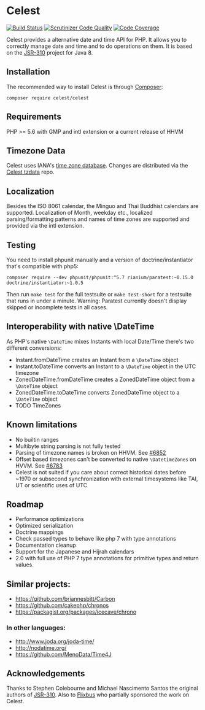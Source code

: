 Celest
======

[![Build Status](https://travis-ci.org/celest-time/celest.svg?branch=master)](https://travis-ci.org/celest-time/celest) [![Scrutinizer Code Quality](https://scrutinizer-ci.com/g/celest-time/celest/badges/quality-score.png?b=master)](https://scrutinizer-ci.com/g/celest-time/celest/?branch=master) [![Code Coverage](https://scrutinizer-ci.com/g/celest-time/celest/badges/coverage.png?b=master)](https://scrutinizer-ci.com/g/celest-time/celest/?branch=master)

Celest provides a alternative date and time API for PHP. It allows you to correctly manage date and time and to do operations on them. It is based on the [JSR-310](http://www.threeten.org/) project for Java 8.

## Installation
The recommended way to install Celest is through [Composer](https://getcomposer.org/):

```
composer require celest/celest
```

## Requirements
PHP >= 5.6 with GMP and intl extension or a current release of HHVM

## Timezone Data
Celest uses IANA's [time zone database](https://www.iana.org/time-zones). Changes are distributed via the
[Celest tzdata](https://github.com/celest-time/tzdata) repo.

## Localization
Besides the ISO 8061 calendar, the Minguo and Thai Buddhist calendars are supported. Localization of Month, weekday etc.,
localized parsing/formatting patterns and names of time zones are supported and provided via the intl extension.

## Testing
You need to install phpunit manually and a version of doctrine/instantiator that's compatible with php5:
```
composer require --dev phpunit/phpunit:^5.7 rianium/paratest:~0.15.0 doctrine/instantiator:~1.0.5
```
Then run `make test` for the full testsuite or `make test-short` for a testsuite that runs in under a minute.
Warning: Paratest currently doesn't display skipped or incomplete tests in all cases.


## Interoperability with native \DateTime
As PHP's native `\DateTime` mixes Instants with local Date/Time there's two different conversions:
- Instant.fromDateTime creates an Instant from a `\DateTime` object 
- Instant.toDateTime converts an Instant to a `\DateTime` object in the UTC timezone
- ZonedDateTime.fromDateTime creates a ZonedDateTime object from a `\DateTime` object
- ZonedDateTime.toDateTime converts ZonedDateTime object to a `\DateTime` object
- TODO TimeZones

## Known limitations
- No builtin ranges
- Multibyte string parsing is not fully tested
- Parsing of timezone names is broken on HHVM. See [#6852](https://github.com/facebook/hhvm/issues/6852)
- Offset based timezones can't be converted to native `\DatetimeZones` on HVVM. See [#6783](https://github.com/facebook/hhvm/issues/6783)
- Celest is not suited if you care about correct historical dates before ~1970 or subsecond synchronization with external
timesystems like TAI, UT or scientific uses of UTC

## Roadmap
- Performance optimizations
- Optimized serialization
- Doctrine mappings
- Check passed types to behave like php 7 with type annotations
- Documentation cleanup
- Support for the Japanese and Hijrah calendars
- 2.0 with full use of PHP 7 type annotations for primitive types and return values.

## Similar projects:
- https://github.com/briannesbitt/Carbon
- https://github.com/cakephp/chronos
- https://packagist.org/packages/icecave/chrono

### In other languages:
- http://www.joda.org/joda-time/
- http://nodatime.org/
- https://github.com/MenoData/Time4J

## Acknowledgements
Thanks to Stephen Colebourne and Michael Nascimento Santos the original authors of [JSR-310](http://www.threeten.org/). Also to [Flixbus](https://www.flixbus.de/) who partially sponsored the work on Celest.